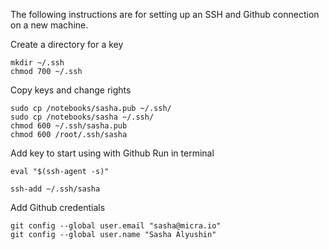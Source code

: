 The following instructions are for setting up an SSH and Github connection on a new machine.

Create a directory for a key
```
mkdir ~/.ssh
chmod 700 ~/.ssh
```
Copy keys and change rights
```
sudo cp /notebooks/sasha.pub ~/.ssh/
sudo cp /notebooks/sasha ~/.ssh/
chmod 600 ~/.ssh/sasha.pub
chmod 600 /root/.ssh/sasha
```
Add key to start using with Github
Run in terminal
```
eval "$(ssh-agent -s)"
```

```
ssh-add ~/.ssh/sasha
```
Add Github credentials
```
git config --global user.email "sasha@micra.io"
git config --global user.name "Sasha Alyushin"
```